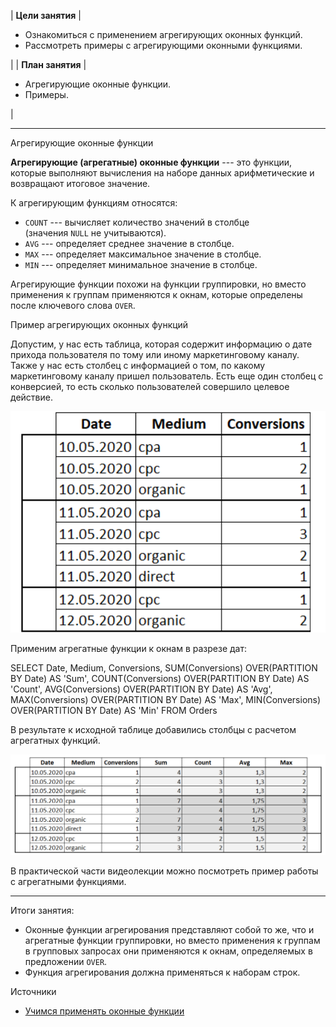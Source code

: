 | **Цели занятия** |

-   Ознакомиться с применением агрегирующих оконных функций.
-   Рассмотреть примеры с агрегирующими оконными функциями.

 |
| **План занятия** |

-   Агрегирующие оконные функции.
-   Примеры.

 |

* * * * *

Агрегирующие оконные функции

**Агрегирующие (агрегатные) оконные функции** --- это функции, которые выполняют вычисления на наборе данных арифметические и возвращают итоговое значение.

К агрегирующим функциям относятся:

-   `COUNT` --- вычисляет количество значений в столбце (значения `NULL` не учитываются).
-   `AVG` --- определяет среднее значение в столбце.
-   `MAX` --- определяет максимальное значение в столбце.
-   `MIN` --- определяет минимальное значение в столбце.

Агрегирующие функции похожи на функции группировки, но вместо применения к группам применяются к окнам, которые определены после ключевого слова `OVER`.

Пример агрегирующих оконных функций

Допустим, у нас есть таблица, которая содержит информацию о дате прихода пользователя по тому или иному маркетинговому каналу. Также у нас есть столбец с информацией о том, по какому маркетинговому каналу пришел пользователь. Есть еще один столбец с конверсией, то есть сколько пользователей совершило целевое действие.

![](../static/img/module_3_8.png)

Применим агрегатные функции к окнам в разрезе дат:

SELECT Date, Medium, Conversions,
SUM(Conversions) OVER(PARTITION BY Date) AS 'Sum', COUNT(Conversions) OVER(PARTITION BY Date) AS 'Count', AVG(Conversions) OVER(PARTITION BY Date) AS 'Avg',
MAX(Conversions) OVER(PARTITION BY Date) AS 'Max',
MIN(Conversions) OVER(PARTITION BY Date) AS 'Min'
FROM Orders

В результате к исходной таблице добавились столбцы с расчетом агрегатных функций.

![](../static/img/module_3_9.png)

В практической части видеолекции можно посмотреть пример работы с агрегатными функциями.

* * * * *

Итоги занятия:

-   Оконные функции агрегирования представляют собой то же, что и агрегатные функции группировки, но вместо применения к группам в групповых запросах они применяются к окнам, определяемых в предложении `OVER`.
-   Функция агрегирования должна применяться к наборам строк.

Источники

-   [Учимся применять оконные функции](https://thisisdata.ru/blog/uchimsya-primenyat-okonnyye-funktsii/)